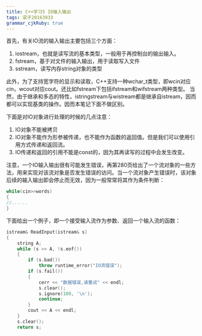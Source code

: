 ```yaml
---
title: C++学习5 IO输入输出 
tags: 梁子20163933
grammar_cjkRuby: true
---
```


首先，有关IO流的输入输出主要包括三个方面：
1. iostream，也就是读写流的基本类型，一般用于再控制台的输出输入。
2. fstream，基于对文件的输入输出，用于读取写入文件
3. sstream，读写内存string对象的类型

此外，为了支持宽字符的显示和读取，C++支持一种wchar_t类型，即wcin对应cin，wcout对应cout。还比如fstream下包括ifstream和wifstream两种类型。
当然，由于继承和多态的特性，istringstream与wistream都是继承自istream，因而都可以实现基类的操作。因而本笔记下面不做区别。

下面是对IO对象进行处理的时候的几点注意：
1. IO对象不能被拷贝
2. IO对象不能作为形参被传递，也不能作为函数的返回值。但是我们可以使用引用方式传递和返回流。
3. IO传递和返回的引用不能是const的，因为其再读写的过程中会发生改变。

注意，一个IO输入输出很有可能发生错误，再第280页给出了一个流对象的一些方法，用来实现对该流对象是否发生错误的访问。当一个流对象产生错误时，该对象后续的输入输出即会停止而无效，因为一般常常将其作为条件判断：
```c++
while(cin>>words)
{
//......
}
```
下面给出一个例子，即一个接受输入流作为参数、返回一个输入流的函数：
```c++
istream& ReadInput(istream& s)
{
	string A;
	while (s >> A, !s.eof())
	{
		if (s.bad())
			throw runtime_error("IO流错误");
		if (s.fail())
		{
			cerr << "数据错误,请重试" << endl;
			s.clear();
			s.ignore(100, '\n');
			continue;
		}
		cout << A << endl;
	}
	s.clear();
	return s;
```